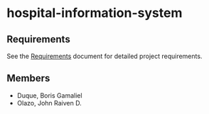 # hospital-information-system

## Requirements
See the [Requirements](requirements.md) document for detailed project requirements.

## Members

- Duque, Boris Gamaliel
- Olazo, John Raiven D.

